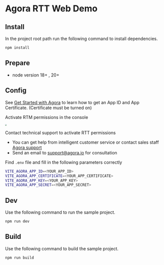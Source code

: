 # Agora RTT Web Demo



## Install

In the project root path run the following command to install dependencies.

```bash
npm install 
```



## Prepare

* node version 18+ , 20+



## Config

See [Get Started with Agora](https://docs.agora.io/en/video-calling/reference/manage-agora-account?platform=web#get-started-with-agora) to learn how to get an App ID and App Certificate. (Certificate must be turned on)



Activate RTM permissions in the console

<img src="https://fullapp.oss-cn-beijing.aliyuncs.com/pic/rtm/39331715086073_.pic.jpg" style="zoom: 33%;" />



Contact technical support to activate RTT permissions

- You can get help from intelligent customer service or contact sales staff [Agora support](https://agora-ticket.agora.io/) 
- Send an email to  [support@agora.io](mailto:support@agora.io)  for consultation



Find `.env`  file  and fill in the following parameters correctly

```bash
VITE_AGORA_APP_ID=<YOUR_APP_ID>
VITE_AGORA_APP_CERTIFICATE=<YOUR_APP_CERTIFICATE>
VITE_AGORA_APP_KEY=<YOUR_APP_KEY>
VITE_AGORA_APP_SECRET=<YOUR_APP_SECRET>
```





## Dev

Use the following command to run the sample project.

```bash
npm run dev
```



## Build

Use the following command to build the sample project.

```bash
npm run build
```
